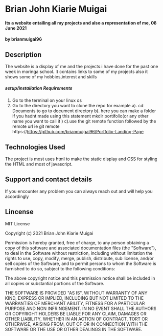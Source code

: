 # Brian John Kiarie Muigai

#### Its a website entailing all my projects and also a representation of me, 08 June 2021

#### by **brianmuigai96**

## Description
The website is a display of me and the projects i have done for the past one week in moringa school. It contains links to some of my projects also it shows some of my hobbies,interest and skills

##### setup/installation Requirements
1. Go to the terminal on your linux os
2. Go to the directory you want to clone the repo for example
     a). cd Documents to go to document directory
     b). here you can make a folder if you hadnt made using this statement mkdir portifolio(or any other name you want to call it )
     c).use the git remote function followed by the remote url ie git remote https://https://github.com/brianmuigai96/Portfolio-Landing-Page

## Technologies Used
The project is most uses html to make the static display and CSS for styling the HTML and most of javascript.

## Support and contact details
If you encounter any problem you can always reach out and will help you accordingly

## Lincense
MIT License

Copyright (c) 2021 Brian John Kiarie Muigai

Permission is hereby granted, free of charge, to any person obtaining a copy
of this software and associated documentation files (the "Software"), to deal
in the Software without restriction, including without limitation the rights
to use, copy, modify, merge, publish, distribute, sub license, and/or sell
copies of the Software, and to permit persons to whom the Software is
furnished to do so, subject to the following conditions:

The above copyright notice and this permission notice shall be included in all
copies or substantial portions of the Software.

THE SOFTWARE IS PROVIDED "AS IS", WITHOUT WARRANTY OF ANY KIND, EXPRESS OR
IMPLIED, INCLUDING BUT NOT LIMITED TO THE WARRANTIES OF MERCHANT ABILITY,
FITNESS FOR A PARTICULAR PURPOSE AND NON INFRINGEMENT. IN NO EVENT SHALL THE
AUTHORS OR COPYRIGHT HOLDERS BE LIABLE FOR ANY CLAIM, DAMAGES OR OTHER
LIABILITY, WHETHER IN AN ACTION OF CONTRACT, TORT OR OTHERWISE, ARISING FROM,
OUT OF OR IN CONNECTION WITH THE SOFTWARE OR THE USE OR OTHER DEALINGS IN THE
SOFTWARE.
